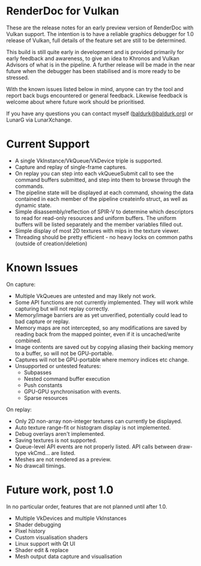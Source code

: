 RenderDoc for Vulkan
========

These are the release notes for an early preview version of RenderDoc with Vulkan support. The intention is to have a reliable graphics debugger for 1.0 release of Vulkan, full details of the feature set are still to be determined.

This build is still quite early in development and is provided primarily for early feedback and awareness, to give an idea to Khronos and Vulkan Advisors of what is in the pipeline. A further release will be made in the near future when the debugger has been stabilised and is more ready to be stressed.

With the known issues listed below in mind, anyone can try the tool and report back bugs encountered or general feedback. Likewise feedback is welcome about where future work should be prioritised.

If you have any questions you can contact myself (baldurk@baldurk.org) or LunarG via LunarXchange.

Current Support
========

* A single VkInstance/VkQueue/VkDevice triple is supported.
* Capture and replay of single-frame captures.
* On replay you can step into each vkQueueSubmit call to see the command buffers submitted, and step into them to browse through the commands.
* The pipeline state will be displayed at each command, showing the data contained in each member of the pipeline createinfo struct, as well as dynamic state.
* Simple disassembly/reflection of SPIR-V to determine which descriptors to read for read-only resources and uniform buffers. The uniform buffers will be listed separately and the member variables filled out.
* Simple display of most 2D textures with mips in the texture viewer.
* Threading should be pretty efficient - no heavy locks on common paths (outside of creation/deletion)

Known Issues
========

On capture:

* Multiple VkQueues are untested and may likely not work.
* Some API functions are not currently implemented. They will work while capturing but will not replay correctly.
* Memory/image barriers are as yet unverified, potentially could lead to bad capture or replay.
* Memory maps are not intercepted, so any modifications are saved by reading back from the mapped pointer, even if it is uncached/write combined.
* Image contents are saved out by copying aliasing their backing memory to a buffer, so will not be GPU-portable.
* Captures will not be GPU-portable where memory indices etc change.
* Unsupported or untested features:
	* Subpasses
	* Nested command buffer execution
	* Push constants
	* GPU-GPU synchronisation with events.
	* Sparse resources

On replay:

* Only 2D non-array non-integer textures can currently be displayed.
* Auto texture range-fit or histogram display is not implemented.
* Debug overlays aren't implemented.
* Saving textures is not supported.
* Queue-level API events are not properly listed. API calls between draw-type vkCmd... are listed.
* Meshes are not rendered as a preview.
* No drawcall timings.

Future work, post 1.0
========

In no particular order, features that are not planned until after 1.0.

* Multiple VkDevices and multiple VkInstances
* Shader debugging
* Pixel history
* Custom visualisation shaders
* Linux support with Qt UI
* Shader edit & replace
* Mesh output data capture and visualisation
